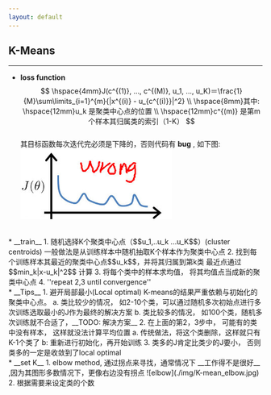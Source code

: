 ```yaml
---
layout: default
---
```


__K-Means__
----    
---   
* __loss function__    
$$
\hspace{4mm}J(c^{(1)}, ..., c^{(M)}, u_1, ..., u_K)＝\frac{1}{M}\sum\limits_{i=1}^{m}{|x^{(i)} - u_{c^{(i)}}|^2} \\
\hspace{8mm}其中:
\hspace{12mm}u_k 是聚类中心点的位置 \\ 
\hspace{12mm}c^{(m)} 是第m个样本其归属类的索引（1-K）
$$    
其目标函数每次迭代完必须是下降的，否则代码有 __bug__ , 如下图:    
![loss](./img/k-mean_loss.jpg)      
<br />    
* __train__
1. 随机选择K个聚类中心点（$$u_1,..u_k ...u_K$$）(cluster centroids)    
一般做法是从训练样本中随机抽取K个样本作为聚类中心点      
2. 找到每个训练样本其最近的聚类中心点$$u_k$$，并将其归属到第k类
最近点通过$$min_k|x-u_k|^2$$ 计算
3. 将每个类中的样本求均值， 将其均值点当成新的聚类中心点
4. ''repeat 2,3 until convergence''    
<br />    
* __Tips__    
1. 避开局部最小(Local optimal)
K-means的结果严重依赖与初始化的聚类中心点。    
a. 类比较少的情况， 如2-10个类，可以通过随机多次初始点进行多次训练选取最小的J作为最终的解决方案    
b. 类比较多的情况， 如100个类，随机多次训练就不合适了，__TODO: 解决方案__        
2. 在上面的第2，3步中， 可能有的类中没有样本， 这样就没法计算平均位置     
a. 传统做法，将这个类删除，这样就只有K-1个类了    
b: 重新进行初始化，再开始训练    
3. 类多的J肯定比类少的J要小， 否则类多的一定是收敛到了local optimal       
<br />    
* __set K__    
1. elbow method, 通过拐点来寻找，通常情况下 __工作得不是很好__ ,因为其图形多数情况下，更像右边没有拐点    
![elbow](./img/K-mean_elbow.jpg)    
2. 根据需要来设定类的个数
